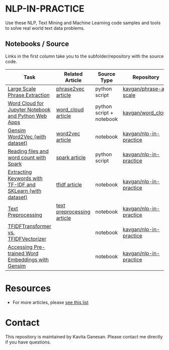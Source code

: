 # NLP-IN-PRACTICE 
Use these NLP, Text Mining and Machine Learning code samples and tools to solve real world text data problems.

## Notebooks / Source

Links in the first column take you to the subfolder/repository with the source code. 

| Task | Related Article  | Source Type  | Repository 
|---|---| ---| --- |
| [Large Scale Phrase Extraction](https://github.com/kavgan/phrase-at-scale)   | [phrase2vec article](http://kavita-ganesan.com/how-to-generate-phrase-embeddings-using-word2vec-in-3-easy-steps/)   | python script | [kavgan/phrase-at-scale](https://github.com/kavgan/phrase-at-scale)  
| [Word Cloud for Jupyter Notebook and Python Web Apps ](https://github.com/kavgan/word_cloud)  |  [word_cloud article](http://kavita-ganesan.com/word-cloud-for-data-scientists/#.W867cBNKj65) | python script + notebook  | [kavgan/word_cloud](https://github.com/kavgan/word_cloud)
| [Gensim Word2Vec (with dataset)](word2vec/)  | [word2vec article](http://kavita-ganesan.com/gensim-word2vec-tutorial-starter-code/) | notebook | [kavgan/nlp-in-practice](https://github.com/kavgan/nlp-in-practice) 
| [Reading files and word count with Spark](spark_wordcount/) | [spark article](http://kavita-ganesan.com/reading-csv-and-json-files-in-spark/) | python script | [kavgan/nlp-in-practice](https://github.com/kavgan/nlp-in-practice)     
| [Extracting Keywords with TF-IDF and SKLearn (with dataset)](tf-idf) | [tfidf article](http://kavita-ganesan.com/extracting-keywords-from-text-with-tf-idf-and-pythons-scikit-learn/#.W2TlD9hKhhE) | notebook | [kavgan/nlp-in-practice](https://github.com/kavgan/nlp-in-practice)  
| [Text Preprocessing](text-pre-processing) | [text preprocessing article](http://kavita-ganesan.com/getting-started-with-text-preprocessing/#.XHa4-ZNKhuU) | notebook | [kavgan/nlp-in-practice](https://github.com/kavgan/nlp-in-practice) 
| [TFIDFTransformer vs. TFIDFVectorizer](tfidftransformer/) | | notebook | [kavgan/nlp-in-practice](https://github.com/kavgan/nlp-in-practice) 
| [Accessing Pre-trained Word Embeddings with Gensim](pre-trained-embeddings/) | | notebook | [kavgan/nlp-in-practice](https://github.com/kavgan/nlp-in-practice) 


# Resources
- For more articles, please [see this list](http://kavita-ganesan.com/kavitas-tutorials/#.WvIizNMvyog)

# Contact 
This repository is maintained by Kavita Ganesan. Please contact me directly if you have questions.
